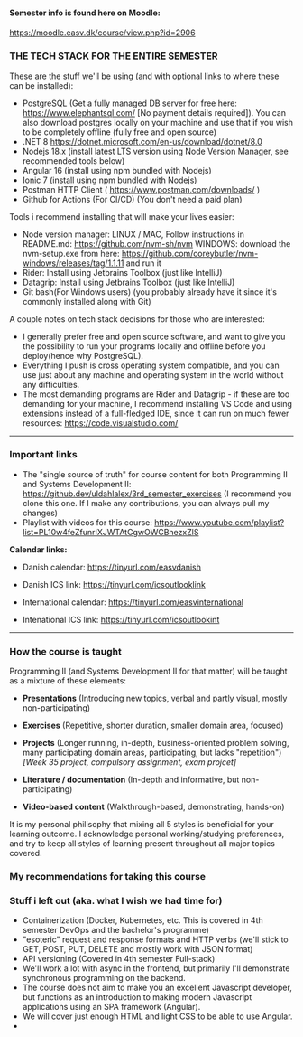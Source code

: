 #### Semester info is found here on Moodle:
https://moodle.easv.dk/course/view.php?id=2906

### THE TECH STACK FOR THE ENTIRE SEMESTER
 These are the stuff we'll be using (and with optional links to where these can be installed):

- PostgreSQL (Get a fully managed DB server for free here: https://www.elephantsql.com/ [No payment details required]). You can also download postgres locally on your machine and use that if you wish to be completely offline (fully free and open source)
- .NET 8 https://dotnet.microsoft.com/en-us/download/dotnet/8.0 
- Nodejs 18.x (install latest LTS version using Node Version Manager, see recommended tools below)
- Angular 16 (install using npm bundled with Nodejs)
- Ionic 7 (install using npm bundled with Nodejs)
- Postman HTTP Client ( https://www.postman.com/downloads/ )
- Github for Actions (For CI/CD) (You don't need a paid plan)

Tools i recommend installing that will make your lives easier:
- Node version manager: 
LINUX / MAC, Follow instructions in README.md: https://github.com/nvm-sh/nvm
WINDOWS: download the nvm-setup.exe from here: https://github.com/coreybutler/nvm-windows/releases/tag/1.1.11 and run it
- Rider: Install using Jetbrains Toolbox (just like IntelliJ)
- Datagrip: Install using Jetbrains Toolbox (just like IntelliJ)
- Git bash(For Windows users) (you probably already have it since it's commonly installed along with Git)

A couple notes on tech stack decisions for those who are interested:
- I generally prefer free and open source software, and want to give you the possibility to run your programs locally and offline before you deploy(hence why PostgreSQL). 
- Everything I push is cross operating system compatible, and you can use just about any machine and operating system in the world without any difficulties. 
- The most demanding programs are Rider and Datagrip - if these are too demanding for your machine, I recommend installing VS Code and using extensions instead of a full-fledged IDE, since it can run on much fewer resources: https://code.visualstudio.com/ 

---

### Important links
- The "single source of truth" for course content for both Programming II and Systems Development II: 
https://github.dev/uldahlalex/3rd_semester_exercises (I recommend you clone this one. If I make any contributions, you can always pull my changes)
- Playlist with videos for this course: https://www.youtube.com/playlist?list=PL10w4feZfunrIXJWTAtCgwOWCBhezxZlS


**Calendar links:**

- Danish calendar: https://tinyurl.com/easvdanish

- Danish ICS link: https://tinyurl.com/icsoutlooklink

- International calendar: https://tinyurl.com/easvinternational

- Intenational ICS link: https://tinyurl.com/icsoutlookint

---

### How the course is taught

Programming II (and Systems Development II for that matter) will be taught as a mixture of these elements:

- **Presentations** (Introducing new topics, verbal and partly visual, mostly non-participating) 

- **Exercises** (Repetitive, shorter duration, smaller domain area, focused)

- **Projects** (Longer running, in-depth, business-oriented problem solving, many participating domain areas, participating, but lacks "repetition") *[Week 35 project, compulsory assignment, exam projcet]*

- **Literature / documentation** (In-depth and informative, but non-participating)

- **Video-based content** (Walkthrough-based, demonstrating, hands-on)

It is my personal philisophy that mixing all 5 styles is beneficial for your learning outcome. I acknowledge personal working/studying preferences, and try to keep all styles of learning present throughout all major topics covered. 

### My recommendations for taking this course



### Stuff i left out (aka. what I wish we had time for)
- Containerization (Docker, Kubernetes, etc. This is covered in 4th semester DevOps and the bachelor's programme)
- "esoteric" request and response formats and HTTP verbs (we'll stick to GET, POST, PUT, DELETE and mostly work with JSON format)
- API versioning (Covered in 4th semester Full-stack)
- We'll work a lot with async in the frontend, but primarily I'll demonstrate synchronous programming on the backend.
- The course does not aim to make you an excellent Javascript developer, but functions as an introduction to making modern Javascript applications using an SPA framework (Angular).
- We will cover just enough HTML and light CSS to be able to use Angular.
- 


